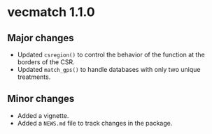 # vecmatch 1.1.0

## Major changes

* Updated `csregion()` to control the behavior of the function at the borders of the CSR.
* Updated `match_gps()` to handle databases with only two unique treatments.

## Minor changes

* Added a vignette.
* Added a `NEWS.md` file to track changes in the package.
